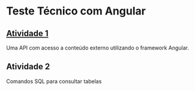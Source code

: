 # Teste Técnico com Angular
## [Atividade 1](https://github.com/felipemadu13/teste_tecnico_uf/tree/574bb36c25888ed2d39e3ebac3327033e5ef8ad4/TESTE_TECNICO)
Uma API com acesso a conteúdo externo utilizando o framework Angular.

## Atividade 2
Comandos SQL para consultar tabelas
